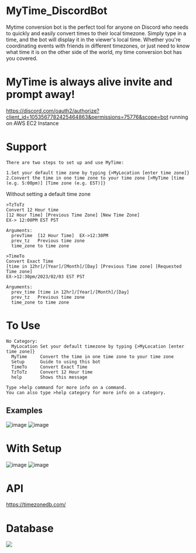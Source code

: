 # MyTime_DiscordBot

Mytime conversion bot is the perfect tool for anyone on Discord who needs to quickly and easily convert times to their local timezone. Simply type in a time, and the bot will display it in the viewer's local time. Whether you're coordinating events with friends in different timezones, or just need to know what time it is on the other side of the world, my time conversion bot has you covered.

# MyTime is always alive invite and prompt away!
https://discord.com/oauth2/authorize?client_id=1053567782425464863&permissions=75776&scope=bot
running on AWS EC2 Instance

# Support
```
There are two steps to set up and use MyTime:

1.Set your default time zone by typing {>MyLocation [enter time zone]}
2.Convert the time in one time zone to your time zone [>MyTime [time (e.g. 5:00pm)] [Time zone (e.g. EST)]}
```
Without setting a default time zone
```
>TzToTz
Convert 12 Hour time
[12 Hour Time] [Previous Time Zone] [New Time Zone]
EX-> 12:00PM EST PST

Arguments:
  prevTime  [12 Hour Time]  EX->12:30PM
  prev_tz   Previous time zone
  time_zone to time zone
```
```
>TimeTo
Convert Exact Time
[time in 12hr]/[Year]/[Month]/[Day] [Previous Time zone] [Requested Time zone]
EX->12:30pm/2023/02/03 EST PST

Arguments:
  prev_time [time in 12hr]/[Year]/[Month]/[Day]
  prev_tz   Previous time zone
  time_zone to time zone   
```
# To Use
```
No Category:
  MyLocation Set your default timezone by typing {>MyLocation [enter time zone]}
  MyTime     Convert the time in one time zone to your time zone
  Setup      Guide to using this bot
  TimeTo     Convert Exact Time
  TzToTz     Convert 12 Hour time
  help       Shows this message

Type >help command for more info on a command.
You can also type >help category for more info on a category.
```
## Examples
![image](https://user-images.githubusercontent.com/78048789/210300457-4179de63-6acb-4602-8f99-a84bf5fb1d78.png)
![image](https://user-images.githubusercontent.com/78048789/210300591-827f83dd-b3dd-4a52-a67c-b0363308bbfa.png)

# With Setup
![image](https://user-images.githubusercontent.com/78048789/210300649-e3241033-6bfc-4352-8b03-c8d376491f20.png)
![image](https://user-images.githubusercontent.com/78048789/210300673-178017bf-f9d1-4e87-8331-c142b5840685.png)

# API
https://timezonedb.com/

# Database
<p align="left">
  <img src="https://miro.medium.com/max/700/1*vlaWAXinx8flFp5ZsytpGg.png"/>
</p>
